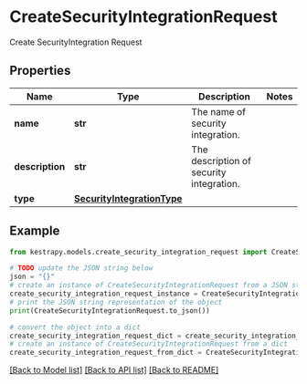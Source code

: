# CreateSecurityIntegrationRequest

Create SecurityIntegration Request

## Properties

Name | Type | Description | Notes
------------ | ------------- | ------------- | -------------
**name** | **str** | The name of security integration. | 
**description** | **str** | The description of security integration. | 
**type** | [**SecurityIntegrationType**](SecurityIntegrationType.md) |  | 

## Example

```python
from kestrapy.models.create_security_integration_request import CreateSecurityIntegrationRequest

# TODO update the JSON string below
json = "{}"
# create an instance of CreateSecurityIntegrationRequest from a JSON string
create_security_integration_request_instance = CreateSecurityIntegrationRequest.from_json(json)
# print the JSON string representation of the object
print(CreateSecurityIntegrationRequest.to_json())

# convert the object into a dict
create_security_integration_request_dict = create_security_integration_request_instance.to_dict()
# create an instance of CreateSecurityIntegrationRequest from a dict
create_security_integration_request_from_dict = CreateSecurityIntegrationRequest.from_dict(create_security_integration_request_dict)
```
[[Back to Model list]](../README.md#documentation-for-models) [[Back to API list]](../README.md#documentation-for-api-endpoints) [[Back to README]](../README.md)


